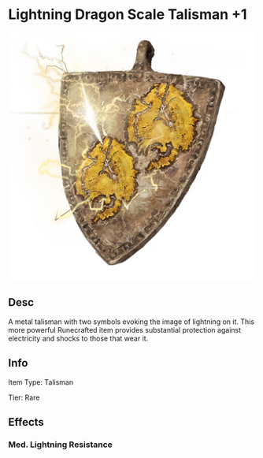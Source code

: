 # Lightning Dragon Scale Talisman +1

![](LightningDragonScaleTalisman+1.png)

## Desc

A metal talisman with two symbols evoking the image of lightning on it. This more powerful Runecrafted item provides substantial protection against electricity and shocks to those that wear it.

## Info

Item Type: Talisman

Tier: Rare

## Effects

### Med. Lightning Resistance
